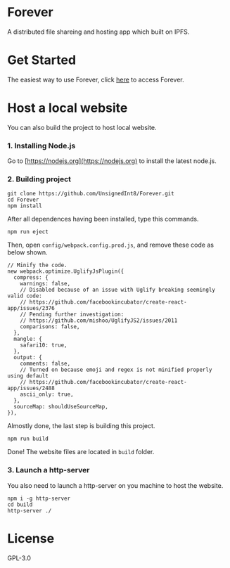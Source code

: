 Forever
====
A distributed file shareing and hosting app which built on IPFS.

# Get Started

The easiest way to use Forever, click [here](https://ipfs-forever.github.io) to access Forever.

# Host a local website

You can also build the project to host local website.

### 1. Installing Node.js

Go to [https://nodejs.org](https://nodejs.org) to install the latest node.js.

### 2. Building project

```
git clone https://github.com/UnsignedInt8/Forever.git
cd Forever
npm install
```

After all dependences having been installed, type this commands.

```
npm run eject
```

Then, open `config/webpack.config.prod.js`, and remove these code as below shown.

```
// Minify the code.
new webpack.optimize.UglifyJsPlugin({
  compress: {
    warnings: false,
    // Disabled because of an issue with Uglify breaking seemingly valid code:
    // https://github.com/facebookincubator/create-react-app/issues/2376
    // Pending further investigation:
    // https://github.com/mishoo/UglifyJS2/issues/2011
    comparisons: false,
  },
  mangle: {
    safari10: true,
  },
  output: {
    comments: false,
    // Turned on because emoji and regex is not minified properly using default
    // https://github.com/facebookincubator/create-react-app/issues/2488
    ascii_only: true,
  },
  sourceMap: shouldUseSourceMap,
}),
```

Almostly done, the last step is building this project.

```
npm run build
```

Done! The website files are located in `build` folder. 

### 3. Launch a http-server

You also need to launch a http-server on you machine to host the website.

```
npm i -g http-server
cd build 
http-server ./
```

# License

GPL-3.0
